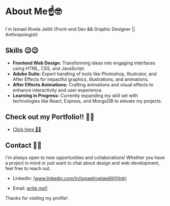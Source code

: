 <!--- 
____________________________________________________________________________________
# About Me 👌


____________________________________________________________________________________

____________________________________________________________________________________
## 
Currently my main interest at web dev is to learn as much as I can about web animation, transitions, UX/UI and visually captivating environments 🚀🚀


IsmaelRivela/IsmaelRivela is a ✨ special ✨ repository because its `README.md` (this file) appears on your GitHub profile.
You can click the Preview link to take a look at your changes.
--->
# About Me☝️🤓

 I´m Ismael Rivela Jelliti (Front-end Dev && Graphic Designer || Anthropologist)

## Skills 😉😉

- **Frontend Web Design:** Transforming ideas into engaging interfaces using HTML, CSS, and JavaScript.
- **Adobe Suite:** Expert handling of tools like Photoshop, Illustrator, and After Effects for impactful graphics, illustrations, and animations.
- **After Effects Animations:** Crafting animations and visual effects to enhance interactivity and user experience.
- **Learning in Progress:** Currently expanding my skill set with technologies like React, Express, and MongoDB to elevate my projects.

## Check out my Portfolio!! 🚀🚀

- [Click here 👀👀]([ismaelrivela.github.io/IsmaelRivDev/](https://ismaelrivela.github.io/IsmaelRivDev))

## Contact 📨📨

I'm always open to new opportunities and collaborations! Whether you have a project in mind or just want to chat about design and web development, feel free to reach out.

- LinkedIn: [www.linkedin.com/in/ismaelrivelajelliti](link)

- Email: [write me!!](mailto:ismaelrivela1b2@gmail.com)

Thanks for visiting my profile!
